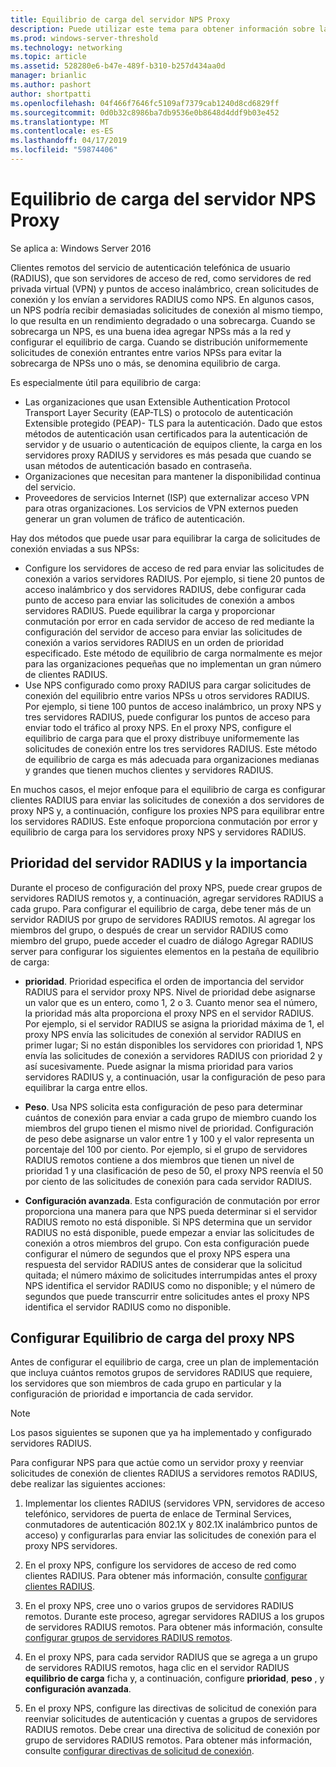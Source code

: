 ```yaml
---
title: Equilibrio de carga del servidor NPS Proxy
description: Puede utilizar este tema para obtener información sobre la funcionalidad y las características de Windows Server 2016 y VPN de Windows 10.
ms.prod: windows-server-threshold
ms.technology: networking
ms.topic: article
ms.assetid: 528280e6-b47e-489f-b310-b257d434aa0d
manager: brianlic
ms.author: pashort
author: shortpatti
ms.openlocfilehash: 04f466f7646fc5109af7379cab1240d8cd6829ff
ms.sourcegitcommit: 0d0b32c8986ba7db9536e0b8648d4ddf9b03e452
ms.translationtype: MT
ms.contentlocale: es-ES
ms.lasthandoff: 04/17/2019
ms.locfileid: "59874406"
---
```

# <a name="nps-proxy-server-load-balancing"></a>Equilibrio de carga del servidor NPS Proxy

Se aplica a: Windows Server 2016

Clientes remotos del servicio de autenticación telefónica de usuario (RADIUS), que son servidores de acceso de red, como servidores de red privada virtual (VPN) y puntos de acceso inalámbrico, crean solicitudes de conexión y los envían a servidores RADIUS como NPS. En algunos casos, un NPS podría recibir demasiadas solicitudes de conexión al mismo tiempo, lo que resulta en un rendimiento degradado o una sobrecarga. Cuando se sobrecarga un NPS, es una buena idea agregar NPSs más a la red y configurar el equilibrio de carga. Cuando se distribución uniformemente solicitudes de conexión entrantes entre varios NPSs para evitar la sobrecarga de NPSs uno o más, se denomina equilibrio de carga.

Es especialmente útil para equilibrio de carga:

- Las organizaciones que usan Extensible Authentication Protocol Transport Layer Security \(EAP-TLS\) o protocolo de autenticación Extensible protegido \(PEAP\)- TLS para la autenticación. Dado que estos métodos de autenticación usan certificados para la autenticación de servidor y de usuario o autenticación de equipos cliente, la carga en los servidores proxy RADIUS y servidores es más pesada que cuando se usan métodos de autenticación basado en contraseña.
- Organizaciones que necesitan para mantener la disponibilidad continua del servicio.
- Proveedores de servicios Internet \(ISP\) que externalizar acceso VPN para otras organizaciones. Los servicios de VPN externos pueden generar un gran volumen de tráfico de autenticación.

Hay dos métodos que puede usar para equilibrar la carga de solicitudes de conexión enviadas a sus NPSs:

- Configure los servidores de acceso de red para enviar las solicitudes de conexión a varios servidores RADIUS. Por ejemplo, si tiene 20 puntos de acceso inalámbrico y dos servidores RADIUS, debe configurar cada punto de acceso para enviar las solicitudes de conexión a ambos servidores RADIUS. Puede equilibrar la carga y proporcionar conmutación por error en cada servidor de acceso de red mediante la configuración del servidor de acceso para enviar las solicitudes de conexión a varios servidores RADIUS en un orden de prioridad especificado. Este método de equilibrio de carga normalmente es mejor para las organizaciones pequeñas que no implementan un gran número de clientes RADIUS.
- Use NPS configurado como proxy RADIUS para cargar solicitudes de conexión del equilibrio entre varios NPSs u otros servidores RADIUS. Por ejemplo, si tiene 100 puntos de acceso inalámbrico, un proxy NPS y tres servidores RADIUS, puede configurar los puntos de acceso para enviar todo el tráfico al proxy NPS. En el proxy NPS, configure el equilibrio de carga para que el proxy distribuye uniformemente las solicitudes de conexión entre los tres servidores RADIUS. Este método de equilibrio de carga es más adecuada para organizaciones medianas y grandes que tienen muchos clientes y servidores RADIUS.

En muchos casos, el mejor enfoque para el equilibrio de carga es configurar clientes RADIUS para enviar las solicitudes de conexión a dos servidores de proxy NPS y, a continuación, configure los proxies NPS para equilibrar entre los servidores RADIUS. Este enfoque proporciona conmutación por error y equilibrio de carga para los servidores proxy NPS y servidores RADIUS.

## <a name="radius-server-priority-and-weight"></a>Prioridad del servidor RADIUS y la importancia

Durante el proceso de configuración del proxy NPS, puede crear grupos de servidores RADIUS remotos y, a continuación, agregar servidores RADIUS a cada grupo. Para configurar el equilibrio de carga, debe tener más de un servidor RADIUS por grupo de servidores RADIUS remotos. Al agregar los miembros del grupo, o después de crear un servidor RADIUS como miembro del grupo, puede acceder el cuadro de diálogo Agregar RADIUS server para configurar los siguientes elementos en la pestaña de equilibrio de carga:

- **prioridad**. Prioridad especifica el orden de importancia del servidor RADIUS para el servidor proxy NPS. Nivel de prioridad debe asignarse un valor que es un entero, como 1, 2 o 3. Cuanto menor sea el número, la prioridad más alta proporciona el proxy NPS en el servidor RADIUS. Por ejemplo, si el servidor RADIUS se asigna la prioridad máxima de 1, el proxy NPS envía las solicitudes de conexión al servidor RADIUS en primer lugar; Si no están disponibles los servidores con prioridad 1, NPS envía las solicitudes de conexión a servidores RADIUS con prioridad 2 y así sucesivamente. Puede asignar la misma prioridad para varios servidores RADIUS y, a continuación, usar la configuración de peso para equilibrar la carga entre ellos.

- **Peso**. Usa NPS solicita esta configuración de peso para determinar cuántos de conexión para enviar a cada grupo de miembro cuando los miembros del grupo tienen el mismo nivel de prioridad. Configuración de peso debe asignarse un valor entre 1 y 100 y el valor representa un porcentaje del 100 por ciento. Por ejemplo, si el grupo de servidores RADIUS remotos contiene a dos miembros que tienen un nivel de prioridad 1 y una clasificación de peso de 50, el proxy NPS reenvía el 50 por ciento de las solicitudes de conexión para cada servidor RADIUS.

- **Configuración avanzada**. Esta configuración de conmutación por error proporciona una manera para que NPS pueda determinar si el servidor RADIUS remoto no está disponible. Si NPS determina que un servidor RADIUS no está disponible, puede empezar a enviar las solicitudes de conexión a otros miembros del grupo. Con esta configuración puede configurar el número de segundos que el proxy NPS espera una respuesta del servidor RADIUS antes de considerar que la solicitud quitada; el número máximo de solicitudes interrumpidas antes el proxy NPS identifica el servidor RADIUS como no disponible; y el número de segundos que puede transcurrir entre solicitudes antes el proxy NPS identifica el servidor RADIUS como no disponible.

## <a name="configure-nps-proxy-load-balancing"></a>Configurar Equilibrio de carga del proxy NPS

Antes de configurar el equilibrio de carga, cree un plan de implementación que incluya cuántos remotos grupos de servidores RADIUS que requiere, los servidores que son miembros de cada grupo en particular y la configuración de prioridad e importancia de cada servidor.

>[!NOTE]
>Los pasos siguientes se suponen que ya ha implementado y configurado servidores RADIUS.

Para configurar NPS para que actúe como un servidor proxy y reenviar solicitudes de conexión de clientes RADIUS a servidores remotos RADIUS, debe realizar las siguientes acciones:

1. Implementar los clientes RADIUS \(servidores VPN, servidores de acceso telefónico, servidores de puerta de enlace de Terminal Services, conmutadores de autenticación 802.1X y 802.1X inalámbrico puntos de acceso\) y configurarlas para enviar las solicitudes de conexión para el proxy NPS servidores.

2. En el proxy NPS, configure los servidores de acceso de red como clientes RADIUS. Para obtener más información, consulte [configurar clientes RADIUS](https://docs.microsoft.com/windows-server/networking/technologies/nps/nps-radius-clients-configure).

3. En el proxy NPS, cree uno o varios grupos de servidores RADIUS remotos. Durante este proceso, agregar servidores RADIUS a los grupos de servidores RADIUS remotos. Para obtener más información, consulte [configurar grupos de servidores RADIUS remotos](https://docs.microsoft.com/windows-server/networking/technologies/nps/nps-crp-rrsg-configure).

4. En el proxy NPS, para cada servidor RADIUS que se agrega a un grupo de servidores RADIUS remotos, haga clic en el servidor RADIUS **equilibrio de carga** ficha y, a continuación, configure **prioridad**, **peso** , y **configuración avanzada**.

5. En el proxy NPS, configure las directivas de solicitud de conexión para reenviar solicitudes de autenticación y cuentas a grupos de servidores RADIUS remotos. Debe crear una directiva de solicitud de conexión por grupo de servidores RADIUS remotos. Para obtener más información, consulte [configurar directivas de solicitud de conexión](https://docs.microsoft.com/windows-server/networking/technologies/nps/nps-crp-configure).


